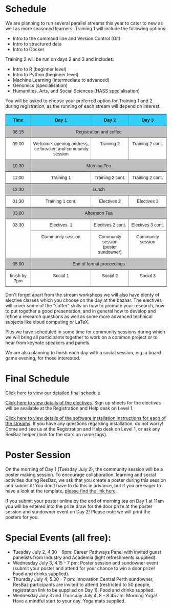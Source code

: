 # Schedule

We are planning to run several parallel streams this year to cater to new as well as more seasoned learners. 
Training 1 will include the following options:
* Intro to the command line and Version Control (Git)
* Intro to structured data
* Intro to Docker

Training 2 will be run on days 2 and 3 and includes:

* Intro to R (beginner level)
* Intro to Python (beginner level)
* Machine Learning (intermediate to advanced)
* Genomics (specialisation)
* Humanities, Arts, and Social Sciences (HASS specialisation)

You will be asked to choose your preferred option for Training 1 and 2 during registration, as the running of each stream will depend on interest.

<style type="text/css">
.tg  {border-collapse:collapse;border-spacing:0; width: 100%;}
.tg td{font-family:Arial, sans-serif;font-size:14px;padding:10px 5px;border-style:solid;border-width:1px;overflow:hidden;word-break:normal;border-color:black;}
.tg th{font-family:Arial, sans-serif;font-size:14px;font-weight:normal;padding:10px 5px;border-style:solid;border-width:1px;overflow:hidden;word-break:normal;border-color:black;}
.tg .tg-34fe{background-color:#c0c0c0;border-color:inherit;text-align:center;vertical-align:top}
.tg .tg-lvop{font-weight:bold;background-color:#34cdf9;border-color:inherit;text-align:center;vertical-align:top}
.tg .tg-c3ow{border-color:inherit;text-align:center;vertical-align:top}
</style>
<table class="tg">
  <tr>
    <th class="tg-lvop">Time</th>
    <th class="tg-lvop">Day 1</th>
    <th class="tg-lvop">Day 2</th>
    <th class="tg-lvop">Day 3</th>
  </tr>
  <tr>
    <td class="tg-34fe">08:15</td>
    <td class="tg-34fe" colspan="3">Registration and coffee</td>
  </tr>
  <tr>
    <td class="tg-c3ow">09:00</td>
    <td class="tg-c3ow">Welcome: opening address, <br/>
     ice breaker, and community session</td>
    <td class="tg-c3ow">Training 2</td>
    <td class="tg-c3ow">Training 2 cont.</td>
  </tr>
  <tr>
    <td class="tg-34fe">10:30</td>
    <td class="tg-34fe" colspan="3">Morning Tea</td>
  </tr>
  <tr>
    <td class="tg-c3ow">11:00</td>
    <td class="tg-c3ow">Training 1</td>
    <td class="tg-c3ow">Training 2 cont.</td>
    <td class="tg-c3ow">Training 2 cont.</td>
  </tr>
  <tr>
    <td class="tg-34fe">12:30</td>
    <td class="tg-34fe" colspan="3">Lunch</td>
  </tr>
  <tr>
    <td class="tg-c3ow">01:30</td>
    <td class="tg-c3ow">Training 1 cont.</td>
    <td class="tg-c3ow">Electives 2</td>
    <td class="tg-c3ow">Electives 3</td>
  </tr>
  <tr>
    <td class="tg-34fe">03:00</td>
    <td class="tg-34fe" colspan="3">Afternoon Tea</td>
  </tr>
  <tr>
    <td class="tg-c3ow" rowspan="2">03:30</td>
    <td class="tg-c3ow">Electives&nbsp;&nbsp;1</td>
    <td class="tg-c3ow">Electives 2 cont.</td>
    <td class="tg-c3ow">Electives 3 cont.</td>
  </tr>
  <tr>
    <td class="tg-c3ow">Community session</td>
    <td class="tg-c3ow">Community session <br/>
    (poster sundowner)</td>
    <td class="tg-c3ow">Community session</td>
  </tr>
  <tr>
    <td class="tg-34fe">05:00</td>
    <td class="tg-34fe" colspan="3">End of formal proceedings</td>
  </tr>
  <tr>
    <td class="tg-c3ow">finish by 7pm</td>
    <td class="tg-c3ow">Social 1</td>
    <td class="tg-c3ow">Social 2</td>
    <td class="tg-c3ow">Social 3</td>
  </tr>
</table>


Don't forget apart from the stream workshops we will also have plenty of elective classes which you choose on the day at the bazaar. The electives will cover some of the "softer" skills on how to promote your research, how to put together a good presentation, and in general how to develop and refine a research questions as well as some more advanced technical subjects like cloud computing or LaTeX.

Plus we have scheduled in some time for community sessions during which we will bring all participants together to work on a common project or to hear from keynote speakers and panels.

We are also planning to finish each day with a social session, e.g. a board game evening, for those interested. 

# Final Schedule

<a href="https://docs.google.com/spreadsheets/d/1AsUTi_kL7yCXzncqb43xxz9HCbqSrMXLcxzdyoyIOfA/edit#gid=0" target="_blank">Click here to view our detailed final schedule.</a>

<a href="https://docs.google.com/document/d/1EprSf8ZAZnJGVbLlXxKzkwev9ZyIP2fs_NNbdDJgKq8/edit#heading=h.dsklcyyifqvt" target="_blank">Click here to view details of the electives</a>. Sign up sheets for the electives will be available at the Registration and Help desk on Level 1.


<a href="https://docs.google.com/document/d/1gwZL17QChHMCKpHfHkX38tvTvVLp42H6fj8ALQVy0uk/edit#heading=h.t7yz5ay9l4l2" target="_blank">Click here to view details of the software installation instructions for each of the streams</a>. If you have any questions regarding installation, do not worry! Come and see us at the Registration and Help desk on Level 1, or ask any ResBaz helper (look for the stars on name tags).

# Poster Session

On the morning of Day 1 (Tuesday July 2), the community session will be a poster making session. To encourage collaboration, learning and social activities during ResBaz, we ask that you create a poster during this session and submit it! You don’t have to do this in advance, but if you are eager to have a look at the template, <a href="https://docs.google.com/presentation/d/1vnGK9-MAA8xspynSxyah8LN6HhjUWgki_L2btXCFlb4/edit#slide=id.g80ef573b5_2_0" target="_blank">please find the link here</a>.  

If you submit your poster online by the end of morning tea on Day 1 at 11am you will be entered into the prize draw for the door prize at the poster session and sundowner event on Day 2! Please note we will print the posters for you.

# Special Events (all free):
* Tuesday July 2, 4.30 - 6pm: Career Pathways Panel with invited guest panelists from Industry and Academia (light refreshments supplied).
* Wednesday July 3, 4.15 - 7 pm: Poster session and sundowner event (submit your poster and attend for your chance to win a door prize! Food and drinks supplied).
* Thursday July 4, 5.30 - 7 pm: Innovation Central Perth sundowner, ResBaz participants are invited to attend (restricted to 50 people, registration link to be supplied on Day 1). Food and drinks supplied.
* Wednesday July 3 and Thursday July 4, 8 - 8.45 am: Morning Yoga! Have a mindful start to your day. Yoga mats supplied.
